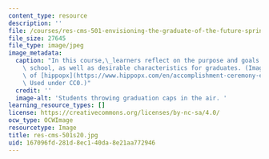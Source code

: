 ```yaml
---
content_type: resource
description: ''
file: /courses/res-cms-501-envisioning-the-graduate-of-the-future-spring-2020/167096fd281d8ec140da8e21aa772946_res-cms-501s20.jpg
file_size: 27645
file_type: image/jpeg
image_metadata:
  caption: "In this course,\_learners reflect on the purpose and goals of secondary\
    \ school, as well as desirable characteristics for graduates. (Image courtesy\
    \ of [hippopx](https://www.hippopx.com/en/accomplishment-ceremony-education-graduation-group-hats-people-310085).\
    \ Used under CC0.)"
  credit: ''
  image-alt: 'Students throwing graduation caps in the air. '
learning_resource_types: []
license: https://creativecommons.org/licenses/by-nc-sa/4.0/
ocw_type: OCWImage
resourcetype: Image
title: res-cms-501s20.jpg
uid: 167096fd-281d-8ec1-40da-8e21aa772946
---
```

